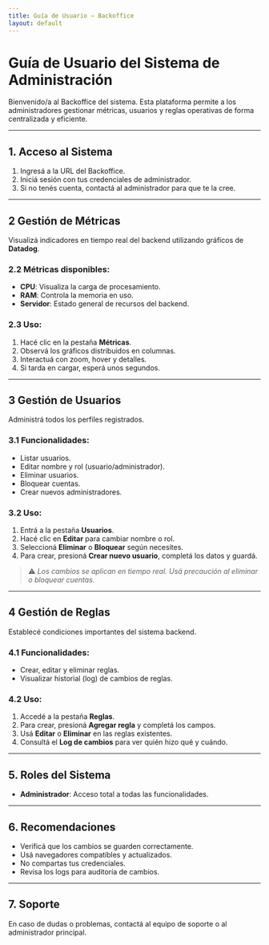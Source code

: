 ```yaml
---
title: Guía de Usuario — Backoffice
layout: default
---
```


# Guía de Usuario del Sistema de Administración

Bienvenido/a al Backoffice del sistema. Esta plataforma permite a los administradores gestionar métricas, usuarios y reglas operativas de forma centralizada y eficiente.

---

## 1. Acceso al Sistema

1. Ingresá a la URL del Backoffice.
2. Iniciá sesión con tus credenciales de administrador.
3. Si no tenés cuenta, contactá al administrador para que te la cree.

---

## 2 Gestión de Métricas

Visualizá indicadores en tiempo real del backend utilizando gráficos de **Datadog**.

### 2.2 Métricas disponibles:

- **CPU**: Visualiza la carga de procesamiento.
- **RAM**: Controla la memoria en uso.
- **Servidor**: Estado general de recursos del backend.

### 2.3 Uso:

1. Hacé clic en la pestaña **Métricas**.
2. Observá los gráficos distribuidos en columnas.
3. Interactuá con zoom, hover y detalles.
4. Si tarda en cargar, esperá unos segundos.

---

## 3 Gestión de Usuarios

Administrá todos los perfiles registrados.

### 3.1 Funcionalidades:

- Listar usuarios.
- Editar nombre y rol (usuario/administrador).
- Eliminar usuarios.
- Bloquear cuentas.
- Crear nuevos administradores.

### 3.2 Uso:

1. Entrá a la pestaña **Usuarios**.
2. Hacé clic en **Editar** para cambiar nombre o rol.
3. Seleccioná **Eliminar** o **Bloquear** según necesites.
4. Para crear, presioná **Crear nuevo usuario**, completá los datos y guardá.

> ⚠️ *Los cambios se aplican en tiempo real. Usá precaución al eliminar o bloquear cuentas.*

---

## 4 Gestión de Reglas

Establecé condiciones importantes del sistema backend.

### 4.1 Funcionalidades:

- Crear, editar y eliminar reglas.
- Visualizar historial (log) de cambios de reglas.

### 4.2 Uso:

1. Accedé a la pestaña **Reglas**.
2. Para crear, presioná **Agregar regla** y completá los campos.
3. Usá **Editar** o **Eliminar** en las reglas existentes.
4. Consultá el **Log de cambios** para ver quién hizo qué y cuándo.

---

## 5. Roles del Sistema

- **Administrador**: Acceso total a todas las funcionalidades.
---

## 6. Recomendaciones

- Verificá que los cambios se guarden correctamente.
- Usá navegadores compatibles y actualizados.
- No compartas tus credenciales.
- Revisa los logs para auditoría de cambios.

---

## 7. Soporte

En caso de dudas o problemas, contactá al equipo de soporte o al administrador principal.

